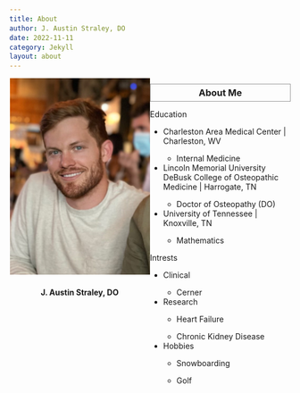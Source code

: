 ```yaml
---
title: About
author: J. Austin Straley, DO
date: 2022-11-11
category: Jekyll
layout: about
---
```


<html>
<head>
<title display="none"></title>
<meta name="viewport" content="width=device-width, initial-scale=1">
<style>
* {
  box-sizing: content-box;
}
.column {
  float: left;
  width: 50%;
  padding: 0px;
  height: Auto;
}
.row:after {
  content: "";
  display: table;
  clear: both;
}
h1 {
    display:none;
}
h3 {
    text-align: center;
    margin: 10px 0px;
    padding: 5px;
    border: 1px solid #999;
}
h4 {
    text-align: center;
}
img {
    margin-left: 1px;
    margin-right: 1px;
}
</style>
</head>

<body>
<div class="row">
  <div class="column">
    <img src="../assets/IMG_3414.jpg" alt="" width=Auto height=Auto>
    <h4>J. Austin Straley, DO</h4>
    <br>
  </div>
  <div class="column">
    <h3>About Me</h3>
    <p>
        Education
        <ul>
            <li>Charleston Area Medical Center | Charleston, WV</li>
                <ul><li>Internal Medicine</li></ul>
            <li>Lincoln Memorial University DeBusk College of Osteopathic Medicine | Harrogate, TN</li>
                <ul><li>Doctor of Osteopathy (DO)</li></ul>
            <li>University of Tennessee | Knoxville, TN</li>
                <ul><li>Mathematics</li></ul>
        </ul>
    </p>
    <p>
        Intrests
        <ul>
            <li>Clinical</li>
                <ul><li>Cerner</li></ul>
            <li>Research</li>
                <ul><li>Heart Failure</li></ul>
                <ul><li>Chronic Kidney Disease</li></ul>
            <li>Hobbies</li>
                <ul><li>Snowboarding</li></ul>
                <ul><li>Golf</li></ul>
        </ul>
    </p>
  </div>
</div>
</body>

</html>